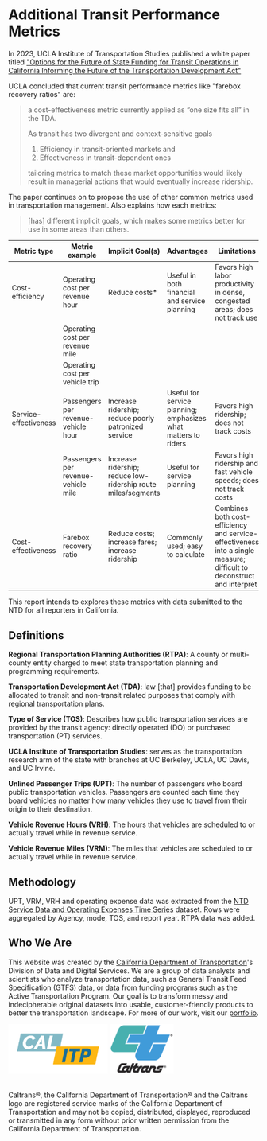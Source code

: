 # Additional Transit Performance Metrics

In 2023, UCLA Institute of Transportation Studies published a white paper titled ["Options for the Future of State Funding for Transit Operations in California Informing the Future of the Transportation Development Act"](https://escholarship.org/uc/item/2zb6z5rm)

UCLA concluded that current transit performance metrics like "farebox recovery ratios" are:

>a cost-effectiveness metric currently applied as “one size fits all” in the TDA.
>
>As transit has two divergent and context-sensitive goals 
>    1. Efficiency in transit-oriented markets and 
>    2. Effectiveness in transit-dependent ones 
>
> tailoring metrics to match these market opportunities would likely result in managerial actions that would eventually increase ridership.

The paper continues on to propose the use of other common metrics used in transportation management. Also explains how each metrics:

>[has] different implicit goals, which makes some metrics better for use in some areas than others.


| Metric type          | Metric example                  | Implicit Goal(s)                       | Advantages                                   | Limitations                                  |
|----------------------|---------------------------------|---------------------------------------|----------------------------------------------|----------------------------------------------|
| Cost-efficiency      | Operating cost per revenue hour | Reduce costs*                         | Useful in both financial and service planning | Favors high labor productivity in dense, congested areas; does not track use |
|                      | Operating cost per revenue mile |                                       |                                              |                                              |
|                      | Operating cost per vehicle trip |                                       |                                              |                                              |
| Service-effectiveness| Passengers per revenue-vehicle hour | Increase ridership; reduce poorly patronized service | Useful for service planning; emphasizes what matters to riders | Favors high ridership; does not track costs   |
|                      | Passengers per revenue-vehicle mile | Increase ridership; reduce low-ridership route miles/segments | Useful for service planning                | Favors high ridership and fast vehicle speeds; does not track costs |
| Cost-effectiveness   | Farebox recovery ratio           | Reduce costs; increase fares; increase ridership | Commonly used; easy to calculate             | Combines both cost-efficiency and service-effectiveness into a single measure; difficult to deconstruct and interpret |


This report intends to explores these metrics with data submitted to the NTD for all reporters in California.


## Definitions
**Regional Transportation Planning Authorities (RTPA)**: A county or multi-county entity charged to meet state transportation planning and programming requirements.

**Transportation Development Act (TDA)**: law [that] provides funding to be allocated to transit and non-transit related purposes that comply with regional transportation plans.

**Type of Service (TOS)**: Describes how public transportation services are provided by the transit agency: directly operated (DO) or purchased transportation (PT) services.

**UCLA Institute of Transportation Studies**: serves as the transportation research arm of the state with branches at UC Berkeley, UCLA, UC Davis, and UC Irvine.

**Unlined Passenger Trips (UPT)**: The number of passengers who board public transportation vehicles. Passengers are counted each time they board vehicles no matter how many vehicles they use to travel from their origin to their destination. 

**Vehicle Revenue Hours (VRH)**: The hours that vehicles are scheduled to or actually travel while in revenue service.

**Vehicle Revenue Miles (VRM)**: The miles that vehicles are scheduled to or actually travel while in revenue service.

## Methodology
UPT, VRM, VRH and operating expense data was extracted from the [NTD Service Data and Operating Expenses Time Series](https://www.transit.dot.gov/ntd/data-product/ts22-service-data-and-operating-expenses-time-series-system-0) dataset. Rows were aggregated by Agency, mode, TOS, and report year. RTPA data was added.
 

## Who We Are
 

This website was created by the [California Department of Transportation](https://dot.ca.gov/)'s Division of Data and Digital Services. We are a group of data analysts and scientists who analyze transportation data, such as General Transit Feed Specification (GTFS) data, or data from funding programs such as the Active Transportation Program. Our goal is to transform messy and indecipherable original datasets into usable, customer-friendly products to better the transportation landscape. For more of our work, visit our [portfolio](https://analysis.calitp.org/).

<img src="https://raw.githubusercontent.com/cal-itp/data-analyses/main/portfolio/Calitp_logo_MAIN.png" alt="Alt text" width="200" height="100"> <img src="https://raw.githubusercontent.com/cal-itp/data-analyses/main/portfolio/CT_logo_Wht_outline.gif" alt="Alt text" width="129" height="100">

<br>Caltrans®, the California Department of Transportation® and the Caltrans logo are registered service marks of the California Department of Transportation and may not be copied, distributed, displayed, reproduced or transmitted in any form without prior written permission from the California Department of Transportation.
